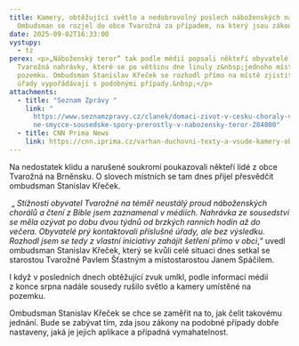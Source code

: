 ```yaml
---
title: Kamery, obtěžující světlo a nedobrovolný poslech náboženských nahrávek?
  Ombudsman se rozjel do obce Tvarožná za případem, na který jsou zákony krátké
date: 2025-09-02T16:33:00
vystupy:
  - tz
perex: <p>„Náboženský teror“ tak podle médií popsali někteří obyvatelé obce
  Tvarožná nahrávky, které se po většinu dne linuly z&nbsp;jednoho místního
  pozemku. Ombudsman Stanislav Křeček se rozhodl přímo na místě zjistit, jak se
  úřady vypořádávají s podobnými případy.&nbsp;</p>
attachments:
  - title: "Seznam Zprávy "
    link: "
      https://www.seznamzpravy.cz/clanek/domaci-zivot-v-cesku-choraly-v-nekonec\
      ne-smycce-sousedske-spory-prerostly-v-nabozensky-teror-284800"
  - title: CNN Prima News
    link: https://cnn.iprima.cz/varhan-duchovni-texty-a-vsude-kamery-obyvatele-tvarozne-privadi-k-silenstvi-mstivy-soused-483841
---
```

<p>Na nedostatek klidu a narušené soukromí poukazovali někteří lidé z&nbsp;obce Tvarožná na Brněnsku. O slovech místních se tam dnes přijel přesvědčit ombudsman Stanislav Křeček.</p>
<p>&nbsp;„
<i>Stížnosti obyvatel Tvarožné na téměř neustálý proud náboženských chorálů a čtení z&nbsp;Bible jsem zaznamenal v&nbsp;médiích. Nahrávka ze sousedství se měla ozývat po dobu dvou týdnů od brzkých ranních hodin až do večera. Obyvatelé prý kontaktovali příslušné úřady, ale bez výsledku. Rozhodl jsem se tedy z&nbsp;vlastní iniciativy zahájit šetření přímo v&nbsp;obci</i>,“ uvedl ombudsman Stanislav Křeček, který se kvůli celé situaci dnes setkal se starostou Tvarožné Pavlem Šťastným a místostarostou Janem Spáčilem.&nbsp;</p>
<p>I když v&nbsp;posledních dnech obtěžující zvuk umlkl, podle informací médií z&nbsp;konce srpna nadále sousedy rušilo světlo a kamery umístěné na pozemku.&nbsp;</p>
<p>Ombudsman Stanislav Křeček se chce se zaměřit na to, jak čelit takovému jednání. Bude se zabývat tím, zda jsou zákony na podobné případy dobře nastaveny, jaká je jejich aplikace a případná vymahatelnost.&nbsp;</p>
